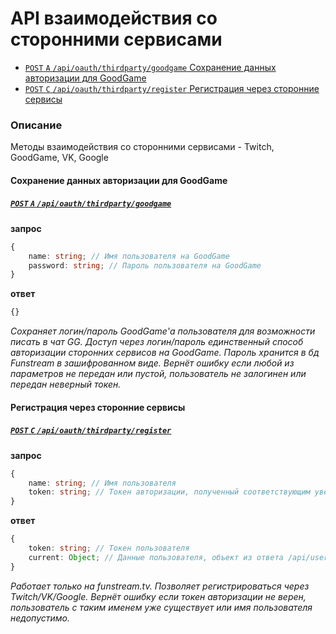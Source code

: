 API взаимодействия со сторонними сервисами
==========================================
- [`POST` `A` `/api/oauth/thirdparty/goodgame` Сохранение данных авторизации для GoodGame](#Сохранение-данных-авторизации-для-goodgame)
- [`POST` `C` `/api/oauth/thirdparty/register` Регистрация через сторонние сервисы](#Регистрация-через-сторонние-сервисы)


### Описание
Методы взаимодействия со сторонними сервисами - Twitch, GoodGame, VK, Google


#### Сохранение данных авторизации для GoodGame
##### [`POST` `A` `/api/oauth/thirdparty/goodgame`](http://funstream.tv/api/oauth/thirdparty/goodgame)
**запрос**
```ts
{
    name: string; // Имя пользователя на GoodGame
    password: string; // Пароль пользователя на GoodGame
}
```
**ответ**
```ts
{}
```
*Сохраняет логин/пароль GoodGame'а пользователя для возможности писать в чат GG.*
*Доступ через логин/пароль единственный способ авторизации сторонних сервисов на GoodGame. Пароль хранится в бд Funstream в зашифрованном виде.*
*Вернёт ошибку если любой из параметров не передан или пустой, пользователь не залогинен или передан неверный токен.*



#### Регистрация через сторонние сервисы
##### [`POST` `C` `/api/oauth/thirdparty/register`](http://funstream.tv/api/oauth/thirdparty/register)
**запрос**
```ts
{
    name: string; // Имя пользователя
    token: string; // Токен авторизации, полученный соответствующим уведомлением после авторизации пользователя на стороннем сервисе
}
```
**ответ**
```ts
{
    token: string; // Токен пользователя
    current: Object; // Данные пользователя, объект из ответа /api/user/current
}
```
*Работает только на funstream.tv.*
*Позволяет регистрироваться через Twitch/VK/Google.*
*Вернёт ошибку если токен авторизации не верен, пользователь с таким именем уже существует или имя пользователя недопустимо.*
